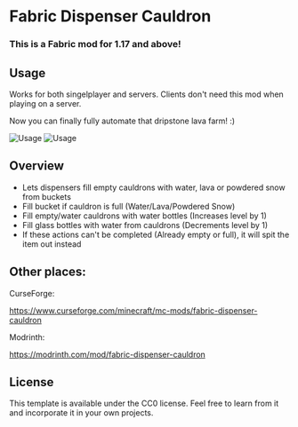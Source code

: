 
# Fabric Dispenser Cauldron

### This is a Fabric mod for 1.17 and above!

## Usage

Works for both singelplayer and servers. Clients don't need this mod when playing on a server.

Now you can finally fully automate that dripstone lava farm! :)

![Usage](./usage.gif)
![Usage](./usage_snow.gif)

## Overview

* Lets dispensers fill empty cauldrons with water, lava or powdered snow from buckets
* Fill bucket if cauldron is full (Water/Lava/Powdered Snow)
* Fill empty/water cauldrons with water bottles (Increases level by 1)
* Fill glass bottles with water from cauldrons (Decrements level by 1)
* If these actions can't be completed (Already empty or full), it will spit the item out instead

## Other places:
CurseForge:

https://www.curseforge.com/minecraft/mc-mods/fabric-dispenser-cauldron

Modrinth:

https://modrinth.com/mod/fabric-dispenser-cauldron

## License

This template is available under the CC0 license. Feel free to learn from it and incorporate it in your own projects.
